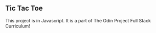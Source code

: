 ## Tic Tac Toe
This project is in Javascript. It is a part of The Odin Project Full Stack Curriculum!<br>
